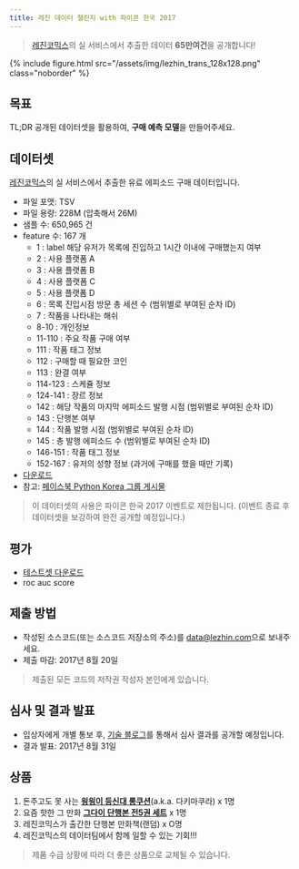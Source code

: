 ```yaml
---
title: 레진 데이터 챌린지 with 파이콘 한국 2017
---
```


> [레진코믹스](https://www.lezhin.com/)의 실 서비스에서 추출한 데이터 **65만여건**을 공개합니다!

{% include figure.html src="/assets/img/lezhin_trans_128x128.png" class="noborder" %}

## 목표

TL;DR 공개된 데이터셋을 활용하여, **구매 예측 모델**을 만들어주세요.

## 데이터셋

[레진코믹스](https://www.lezhin.com/)의 실 서비스에서 추출한
유료 에피소드 구매 데이터입니다.

* 파일 포맷: TSV
* 파일 용량: 228M (압축해서 26M)
* 샘플 수: 650,965 건
* feature 수:  167 개
  - 1 : label 해당 유저가 목록에 진입하고 1시간 이내에 구매했는지 여부
  - 2 : 사용 플랫폼 A
  - 3 : 사용 플랫폼 B
  - 4 : 사용 플랫폼 C
  - 5 : 사용 플랫폼 D
  - 6 : 목록 진입시점 방문 총 세션 수 (범위별로 부여된 순차 ID)
  - 7 : 작품을 나타내는 해쉬
  - 8-10 : 개인정보
  - 11-110 :  주요 작품 구매 여부
  - 111 :  작품 태그 정보
  - 112 :  구매할 때 필요한 코인
  - 113 :  완결 여부
  - 114-123 : 스케쥴 정보
  - 124-141 : 장르 정보
  - 142 : 해당 작품의 마지막 에피소드 발행 시점 (범위별로 부여된 순차 ID)
  - 143 : 단행본 여부
  - 144 : 작품 발행 시점 (범위별로 부여된 순차 ID)
  - 145 : 총 발행 에피소드 수 (범위별로 부여된 순차 ID)
  - 146-151 : 작품 태그 정보
  - 152-167 : 유저의 성향 정보 (과거에 구매를 했을 때만 기록)
* [다운로드](https://storage.googleapis.com/lz-insight/pycon17/dataset/lezhin_dataset_v2_training.tsv.gz)
* 참고: [페이스북 Python Korea 그룹 게시물](https://www.facebook.com/groups/pythonkorea/permalink/1444964602253363/)

> 이 데이터셋의 사용은 파이콘 한국 2017 이벤트로 제한됩니다.
> (이벤트 종료 후 데이터셋을 보강하여 완전 공개할 예정입니다.)

## 평가

* [테스트셋 다운로드](https://storage.googleapis.com/lz-insight/pycon17/dataset/lezhin_dataset_v2_test_without_label.tsv.gz)
* roc auc score

## 제출 방법

* 작성된 소스코드(또는 소스코드 저장소의 주소)를 [data@lezhin.com](mailto:data@lezhin.com)으로 보내주세요.
* 제출 마감: 2017년 8월 20일

> 제출된 모든 코드의 저작권 작성자 본인에게 있습니다.

## 심사 및 결과 발표

* 입상자에게 개별 통보 후, [기술 블로그](http://tech.lezhin.com)를 통해서 심사 결과를 공개할 예정입니다.
* 결과 발표: 2017년 8월 31일

## 상품

1. 돈주고도 못 사는 [**읭읭이 등신대 롱쿠션**](http://teampresent.net/tp/archives/351)(a.k.a. 다키마쿠라) x 1명
2. 요즘 핫한 그 만화 [**그다이 단행본 전5권 세트**](http://www.yes24.com/24/goods/43950133) x 1명
3. 레진코믹스가 출간한 단행본 만화책(랜덤) x O명
4. 레진코믹스의 데이터팀에서 함께 일할 수 있는 기회!!!

> 제품 수급 상황에 따라 더 좋은 상품으로 교체될 수 있습니다.

